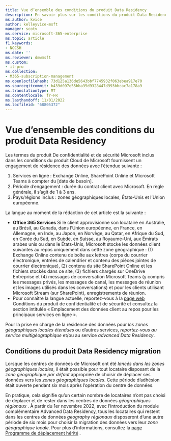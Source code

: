 ```yaml
---
title: Vue d’ensemble des conditions du produit Data Residency
description: En savoir plus sur les conditions du produit Data Residency
ms.author: kvice
author: kelleyvice-msft
manager: scotv
ms.service: microsoft-365-enterprise
ms.topic: article
f1.keywords:
- NOCSH
ms.date: ''
ms.reviewer: dmwmsft
ms.custom:
- it-pro
ms.collection:
- M365-subscription-management
ms.openlocfilehash: 73d125a136de5643bbf7745932f063ebea917e70
ms.sourcegitcommit: b439d097e55bba35d9328447d993bbcac7a178a9
ms.translationtype: MT
ms.contentlocale: fr-FR
ms.lasthandoff: 11/01/2022
ms.locfileid: "68805372"
---
```

# <a name="overview-of-product-terms-data-residency"></a>Vue d’ensemble des conditions du produit Data Residency

Les termes du produit De confidentialité et de sécurité Microsoft inclus dans les conditions du produit Cloud de Microsoft fournissent un engagement de résidence des données avec l’étendue suivante :

1. Services en ligne : Exchange Online, SharePoint Online et Microsoft Teams à compter du [date de besoin].
2. Période d’engagement : durée du contrat client avec Microsoft. En règle générale, il s’agit de 1 à 3 ans.
3. Pays/régions inclus : zones géographiques locales, États-Unis et l’Union européenne.

La langue au moment de la rédaction de cet article est la suivante :

- **Office 365 Services** Si le client approvisionne son locataire en Australie, au Brésil, au Canada, dans l’Union européenne, en France, en Allemagne, en Inde, au Japon, en Norvège, au Qatar, en Afrique du Sud, en Corée du Sud, en Suède, en Suisse, au Royaume-Uni, aux Émirats arabes unis ou dans le États-Unis, Microsoft stocke les données client suivantes au repos uniquement dans cette zone géographique : (1) Exchange Online  contenu de boîte aux lettres (corps du courrier électronique, entrées de calendrier et contenu des pièces jointes de courrier électronique), (2) contenu du site SharePoint Online et les fichiers stockés dans ce site, (3) fichiers chargés sur OneDrive Entreprise et (4) messages de conversation Microsoft Teams (y compris les messages privés, les messages de canal, les messages de réunion et les images utilisés dans les conversations) et pour les clients utilisant Microsoft Stream  (sur SharePoint), enregistrements de réunion.
- Pour connaître la langue actuelle, reportez-vous à la <a href="https://www.microsoft.com/licensing/terms/product/PrivacyandSecurityTerms/all" target="_blank">page web</a> Conditions du produit de confidentialité et de sécurité et consultez la section intitulée « Emplacement des données client au repos pour les principaux services en ligne ».

Pour la prise en charge de la résidence des données pour _les zones géographiques locales étendues_ ou d’autres services, _reportez-vous au service multigéographique_ et/ou au service _advanced Data Residency_.

## <a name="product-terms-data-residency-migration"></a>Conditions du produit Data Residency migration

Lorsque les centres de données de Microsoft ont été _lancés dans les zones géographiques locales_, il était possible pour tout locataire disposant de la _zone géographique par défaut_ appropriée de choisir de déplacer ses données vers les _zones géographiques locales_. Cette période d’adhésion était ouverte pendant six mois après l’opération du centre de données.

En pratique, cela signifie qu’un certain nombre de locataires n’ont pas choisi de déplacer et de rester dans les centres de données _géographiques régionaux_ . À partir du 1er novembre 2022, avec l’introduction du module complémentaire Advanced Data Residency, tous les locataires qui restent dans les centres de données _geography régionaux_ disposeront d’une autre période de six mois pour choisir la migration des données vers leur _zone géographique locale_.  Pour plus d’informations, consultez la [page Programme de déplacement hérité](m365-dr-legacy-move-program.md#how-to-request-your-data-move---final-opportunity) .
